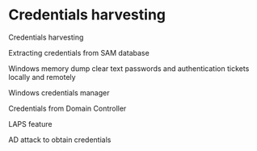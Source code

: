 # Credentials harvesting

Credentials harvesting

Extracting credentials from SAM database

Windows memory dump clear text passwords and authentication tickets locally and remotely

Windows credentials manager

Credentials from Domain Controller

LAPS feature

AD attack to obtain credentials

